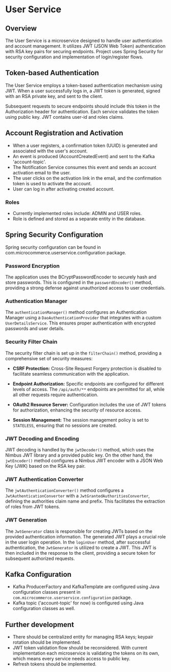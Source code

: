# User Service

## Overview

The User Service is a microservice designed to handle user authentication and account management. It utilizes JWT (JSON Web Token) authentication with RSA key pairs for securing endpoints.
Project uses Spring Security for security configuration and implementation of login/register flows.

## Token-based Authentication

The User Service employs a token-based authentication mechanism using JWT. When a user successfully logs in, a JWT token is generated, 
signed with an RSA private key, and sent to the client.

Subsequent requests to secure endpoints should include this token in the Authorization header for authentication. 
Each service validates the token using public key.
JWT contains user-id and roles claims.

## Account Registration and Activation

- When a user registers, a confirmation token (UUID) is generated and associated with the user's account.
- An event is produced (AccountCreatedEvent) and sent to the Kafka 'account-topic'.
- The Notification Service consumes this event and sends an account activation email to the user.
- The user clicks on the activation link in the email, and the confirmation token is used to activate the account.
- User can log in after activating created account.

### Roles

- Currently implemented roles include: ADMIN and USER roles.
- Role is defined and stored as a separate entity in the database.

## Spring Security Configuration

Spring security configuration can be found in com.microcommerce.userservice.configuration package. 

### Password Encryption

The application uses the BCryptPasswordEncoder to securely hash and store passwords. This is configured in the `passwordEncoder()` method,
providing a strong defense against unauthorized access to user credentials.

### Authentication Manager

The `authenticationManager()` method configures an Authentication Manager using a `DaoAuthenticationProvider` that integrates with 
a custom `UserDetailsService`. This ensures proper authentication with encrypted passwords and user details.

### Security Filter Chain

The security filter chain is set up in the `filterChain()` method, providing a comprehensive set of security measures:

- **CSRF Protection:** Cross-Site Request Forgery protection is disabled to facilitate seamless communication with the application.

- **Endpoint Authorization:** Specific endpoints are configured for different levels of access. The `/api/auth/**` endpoints are permitted for all, while all other requests require authentication.

- **OAuth2 Resource Server:** Configuration includes the use of JWT tokens for authorization, enhancing the security of resource access.

- **Session Management:** The session management policy is set to `STATELESS`, ensuring that no sessions are created.

### JWT Decoding and Encoding

JWT decoding is handled by the `jwtDecoder()` method, which uses the Nimbus JWT library and a provided public key. On the other hand, the `jwtEncoder()` method configures a Nimbus JWT encoder with a JSON Web Key (JWK) based on the RSA key pair.

### JWT Authentication Converter

The `jwtAuthenticationConverter()` method configures a `JwtAuthenticationConverter` with a `JwtGrantedAuthoritiesConverter`, defining the authorities claim name and prefix. This facilitates the extraction of roles from JWT tokens.

### JWT Generation

The `JwtGenerator` class is responsible for creating JWTs based on the provided authentication information.
The generated JWT plays a crucial role in the user login operation. In the `loginUser` method, after successful authentication, the `JwtGenerator` is utilized to create a JWT. This JWT is then included in the response to the client, providing a secure token for subsequent authorized requests.

## Kafka Configuration

- Kafka ProducerFactory and KafkaTemplate are configured using Java configuration classes present in <code>com.microcommerce.userservice.configuration</code> package.
- Kafka topic ('account-topic' for now) is configured using Java configuration classes as well.

## Further development

- There should be centralized entity for managing RSA keys; keypair rotation should be implemented.
- JWT token validation flow should be reconsidered. With current implementation each microservice is validating the tokens on its own, which means every service needs access to public key.
- Refresh tokens should be implemented.